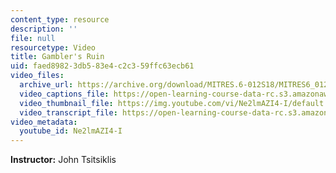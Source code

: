 ```yaml
---
content_type: resource
description: ''
file: null
resourcetype: Video
title: Gambler's Ruin
uid: faed8982-3db5-83e4-c2c3-59ffc63ecb61
video_files:
  archive_url: https://archive.org/download/MITRES.6-012S18/MITRES6_012S18_L26-09_300k.mp4
  video_captions_file: https://open-learning-course-data-rc.s3.amazonaws.com/res-6-012-introduction-to-probability-spring-2018/a8bafa9c69835d3b80130881e7da1a09_Ne2lmAZI4-I.vtt
  video_thumbnail_file: https://img.youtube.com/vi/Ne2lmAZI4-I/default.jpg
  video_transcript_file: https://open-learning-course-data-rc.s3.amazonaws.com/res-6-012-introduction-to-probability-spring-2018/cde905a8cd7e53529c4fe999b70790fa_Ne2lmAZI4-I.pdf
video_metadata:
  youtube_id: Ne2lmAZI4-I
---
```


**Instructor:** John Tsitsiklis